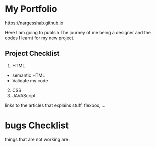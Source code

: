 # My Portfolio

https://nargesshab.github.io

Here I am going to publsih The journey of me being a designer and the codes I learnt for my new project.

## Project Checklist

1. HTML
  - semantic HTML
  - Validate my code
2. CSS
3. JAVAScript

links to the articles that explains stuff, flexbox, ...

# bugs Checklist
things that are not working are :
